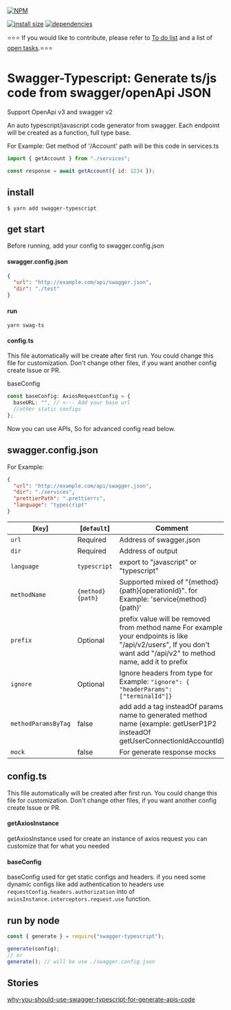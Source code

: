 [![NPM](https://nodei.co/npm/swagger-typescript.png)](https://nodei.co/npm/swagger-typescript/)

[![install size](https://packagephobia.now.sh/badge?p=swagger-typescript)](https://packagephobia.now.sh/result?p=swagger-typescript) [![dependencies](https://david-dm.org/hosseinmd/swagger-typescript.svg)](https://david-dm.org/hosseinmd/swagger-typescript.svg)

:star::star::star: If you would like to contribute, please refer to [To do list](https://github.com/hosseinmd/swagger-typescript/projects/1) and a list of [open tasks](https://github.com/hosseinmd/swagger-typescript/issues?q=is%3Aopen).:star::star::star:

# Swagger-Typescript: Generate ts/js code from swagger/openApi JSON

Support OpenApi v3 and swagger v2

An auto typescript/javascript code generator from swagger.
Each endpoint will be created as a function, full type base.

For Example:
Get method of '/Account' path will be this code in services.ts

```js
import { getAccount } from "./services";

const response = await getAccount({ id: 1234 });
```

## install

`$ yarn add swagger-typescript`

## get start

Before running, add your config to swagger.config.json

#### swagger.config.json

```json
{
  "url": "http://example.com/api/swagger.json",
  "dir": "./test"
}
```

#### run

```
yarn swag-ts
```

#### config.ts

This file automatically will be create after first run. You could change this file for customization. Don't change other files, if you want another config create Issue or PR.

baseConfig

```ts
const baseConfig: AxiosRequestConfig = {
  baseURL: "", // <--- Add your base url
  //other static configs
};
```

Now you can use APIs, So for advanced config read below.

## swagger.config.json

For Example:

```json
{
  "url": "http://example.com/api/swagger.json",
  "dir": "./services",
  "prettierPath": ".prettierrc",
  "language": "typescript"
}
```

| [`Key`]             | [`default`]      | Comment                                                                                                                                                            |
| ------------------- | ---------------- | ------------------------------------------------------------------------------------------------------------------------------------------------------------------ |
| `url`               | Required         | Address of swagger.json                                                                                                                                            |
| `dir`               | Required         | Address of output                                                                                                                                                  |
| `language`          | `typescript`     | export to "javascript" or "typescript"                                                                                                                             |
| `methodName`        | `{method}{path}` | Supported mixed of "{method}{path}{operationId}". for Example: 'service{method}{path}'                                                                             |
| `prefix`            | Optional         | prefix value will be removed from method name For example your endpoints is like "/api/v2/users", If you don't want add "/api/v2" to method name, add it to prefix |
| `ignore`            | Optional         | Ignore headers from type for Example: `"ignore": { "headerParams": ["terminalId"]}`                                                                                |
| `methodParamsByTag` | false            | add add a tag insteadOf params name to generated method name (example: getUserP1P2 insteadOf getUserConnectionIdAccountId)                                         |
| `mock`              | false            | For generate response mocks                                                                                                                                        |

## config.ts

This file automatically will be created after first run. You could change this file for customization. Don't change other files, if you want another config create Issue or PR.

#### getAxiosInstance

getAxiosInstance used for create an instance of axios request you can customize that for what you needed

#### baseConfig

baseConfig used for get static configs and headers. if you need some dynamic configs like add authentication to headers use `requestConfig.headers.authorization` into of `axiosInstance.interceptors.request.use` function.

## run by node

```js
const { generate } = require("swagger-typescript");

generate(config);
// or
generate(); // will be use ./swagger.config.json
```

## Stories

[why-you-should-use-swagger-typescript-for-generate-apis-code](https://medium.com/@hosseinm.developer/why-you-should-use-swagger-typescript-for-generate-apis-code-63eb8623fef8?source=friends_link&sk=2aa0e2d30b3be158d18c1feb4e12d4a6)
